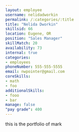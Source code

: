 ```yaml
--- 
layout: employee 
username: nelidadworkin
permalink: /:categories/:title 
title: "Nelida Dworkin" 
skillsid: 66 
location: Eugene, OR
position: "Sales Manager"
skillMatch: 20
availability: 73
internal: true
categories: 
- employees
phoneNumber: 555-555-5555 
email: nwpointer@gmail.com
coreSkills:
- math 
- foo
additionalSkills:
- fooo
- bar
manage: false
"pay grade": 400
---
```


this is the portfolio of mark
